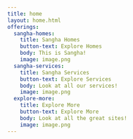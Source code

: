 ```yaml
---
title: home
layout: home.html
offerings:
  sangha-homes:
    title: Sangha Homes
    button-text: Explore Homes
    body: This is Sangha!
    image: image.png
  sangha-services:
    title: Sangha Services
    button-text: Explore Services
    body: Look at all our services!
    image: image.png
  explore-more:
    title: Explore More
    button-text: Explore More
    body: Look at all the great sites!
    image: image.png
---
```

